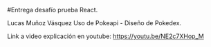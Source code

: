 #Entrega desafío prueba React.

Lucas Muñoz Vásquez
Uso de Pokeapi - Diseño de Pokedex.

Link a video explicación en youtube:
https://youtu.be/NE2c7XHop_M
